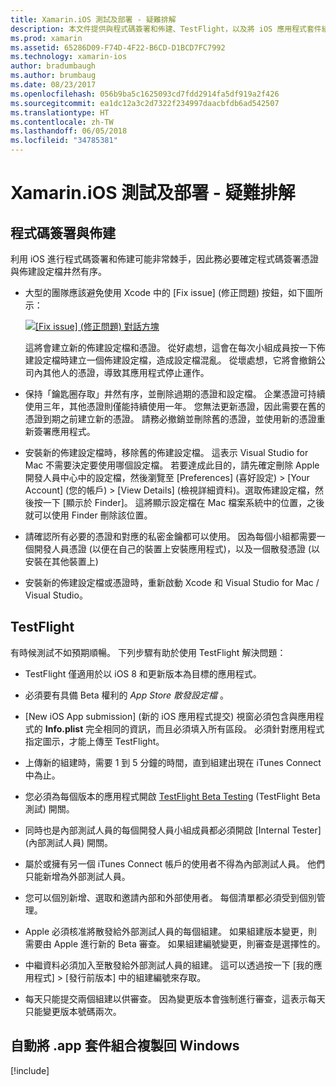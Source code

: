 ```yaml
---
title: Xamarin.iOS 測試及部署 - 疑難排解
description: 本文件提供與程式碼簽署和佈建、TestFlight，以及將 iOS 應用程式套件組合從 Mac 組建主機複製到 Windows 的相關疑難排解祕訣。
ms.prod: xamarin
ms.assetid: 65286D09-F74D-4F22-B6CD-D1BCD7FC7992
ms.technology: xamarin-ios
author: bradumbaugh
ms.author: brumbaug
ms.date: 08/23/2017
ms.openlocfilehash: 056b9ba5c1625093cd7fdd2914fa5df919a2f426
ms.sourcegitcommit: ea1dc12a3c2d7322f234997daacbfdb6ad542507
ms.translationtype: HT
ms.contentlocale: zh-TW
ms.lasthandoff: 06/05/2018
ms.locfileid: "34785381"
---
```

# <a name="xamarinios-testing-and-deployment---troubleshooting"></a>Xamarin.iOS 測試及部署 - 疑難排解

## <a name="code-signing--provisioning"></a>程式碼簽署與佈建

利用 iOS 進行程式碼簽署和佈建可能非常棘手，因此務必要確定程式碼簽署憑證與佈建設定檔井然有序。

* 大型的團隊應該避免使用 Xcode 中的 [Fix issue] \(修正問題\) 按鈕，如下圖所示：

    [![](troubleshooting-images/fixissue.png "[Fix issue] \(修正問題\) 對話方塊")](troubleshooting-images/fixissue.png#lightbox)

    這將會建立新的佈建設定檔和憑證。 從好處想，這會在每次小組成員按一下佈建設定檔時建立一個佈建設定檔，造成設定檔混亂。 從壞處想，它將會撤銷公司內其他人的憑證，導致其應用程式停止運作。

* 保持「鑰匙圈存取」井然有序，並刪除過期的憑證和設定檔。 企業憑證可持續使用三年，其他憑證則僅能持續使用一年。 您無法更新憑證，因此需要在舊的憑證到期之前建立新的憑證。 請務必撤銷並刪除舊的憑證，並使用新的憑證重新簽署應用程式。

* 安裝新的佈建設定檔時，移除舊的佈建設定檔。 這表示 Visual Studio for Mac 不需要決定要使用哪個設定檔。 若要達成此目的，請先確定刪除 Apple 開發人員中心中的設定檔，然後瀏覽至 [Preferences] \(喜好設定\) > [Your Account] \(您的帳戶\) > [View Details] \(檢視詳細資料\)。選取佈建設定檔，然後按一下 [顯示於 Finder]。 這將顯示設定檔在 Mac 檔案系統中的位置，之後就可以使用 Finder 刪除該位置。

* 請確認所有必要的憑證和對應的私密金鑰都可以使用。 因為每個小組都需要一個開發人員憑證 (以便在自己的裝置上安裝應用程式)，以及一個散發憑證 (以安裝在其他裝置上)

* 安裝新的佈建設定檔或憑證時，重新啟動 Xcode 和 Visual Studio for Mac / Visual Studio。

## <a name="testflight"></a>TestFlight

有時候測試不如預期順暢。  下列步驟有助於使用 TestFlight 解決問題：

- TestFlight 僅適用於以 iOS 8 和更新版本為目標的應用程式。

- 必須要有具備 Beta 權利的 *App Store 散發設定檔* 。

- [New iOS App submission] \(新的 iOS 應用程式提交\) 視窗必須包含與應用程式的 **Info.plist** 完全相同的資訊，而且必須填入所有區段。 必須針對應用程式指定圖示，才能上傳至 TestFlight。

- 上傳新的組建時，需要 1 到 5 分鐘的時間，直到組建出現在 iTunes Connect 中為止。

- 您必須為每個版本的應用程式開啟 [TestFlight Beta Testing](~/ios/deploy-test/testflight.md#beta-testing) \(TestFlight Beta 測試\) 開關。

- 同時也是內部測試人員的每個開發人員小組成員都必須開啟 [Internal Tester] \(內部測試人員\) 開關。

- 屬於或擁有另一個 iTunes Connect 帳戶的使用者不得為內部測試人員。 他們只能新增為外部測試人員。

- 您可以個別新增、選取和邀請內部和外部使用者。 每個清單都必須受到個別管理。

- Apple 必須核准將散發給外部測試人員的每個組建。 如果組建版本變更，則需要由 Apple 進行新的 Beta 審查。 如果組建編號變更，則審查是選擇性的。

- 中繼資料必須加入至散發給外部測試人員的組建。 這可以透過按一下 [我的應用程式] > [發行前版本] 中的組建編號來存取。

- 每天只能提交兩個組建以供審查。 因為變更版本會強制進行審查，這表示每天只能變更版本號碼兩次。

<a name="Automatically_copy_app_bundles_back_to_Windows" />

## <a name="automatically-copy-app-bundles-back-to-windows"></a>自動將 .app 套件組合複製回 Windows

[!include[](~/ios/includes/copy-app-bundle-to-windows.md)]
